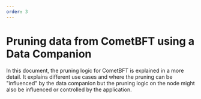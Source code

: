 ```yaml
---
order: 3
---
```


# Pruning data from CometBFT using a Data Companion

In this document, the pruning logic for CometBFT is explained in a more detail. It explains different use cases and
where the pruning can be "influenced" by the data companion but the pruning logic on the node might also be influenced
or controlled by the application.


